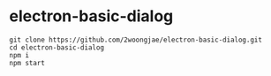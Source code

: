 # electron-basic-dialog

```
git clone https://github.com/2woongjae/electron-basic-dialog.git
cd electron-basic-dialog
npm i
npm start
```
